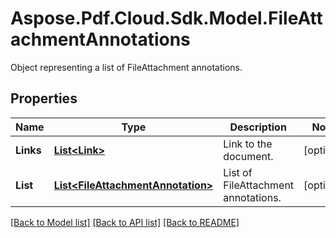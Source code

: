 ﻿# Aspose.Pdf.Cloud.Sdk.Model.FileAttachmentAnnotations
Object representing a list of FileAttachment annotations.

## Properties

Name | Type | Description | Notes
------------ | ------------- | ------------- | -------------
**Links** | [**List&lt;Link&gt;**](Link.md) | Link to the document. | [optional] 
**List** | [**List&lt;FileAttachmentAnnotation&gt;**](FileAttachmentAnnotation.md) | List of FileAttachment annotations. | [optional] 

[[Back to Model list]](../README.md#documentation-for-models) [[Back to API list]](../README.md#documentation-for-api-endpoints) [[Back to README]](../README.md)

